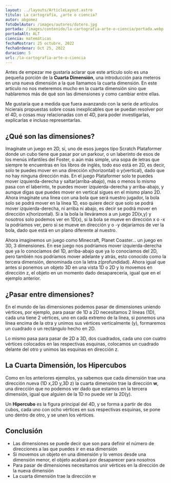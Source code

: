 ```yaml
---
layout: ../layouts/ArticleLayout.astro
titulo: La cartografía, ¿arte o ciencia?
autor: abgomez
fotoDelAutor: /images/autores/dotero.jpg
portada: /images/contenido/la-cartografia-arte-o-ciencia/portada.webp
portadaAlt: ALT
ciencia: matemáticas
fechaMostrar: 25 octubre, 2022
fechaOrdenar: Oct 25, 2022
duracion: 5
url: /la-cartografia-arte-o-ciencia
---
```


Antes de empezar me gustaría aclarar que este artículo solo es una pequeña porción de la **Cuarta Dimensión**, una introducción para meteros en una nueva dimensión a la que llamamos la cuarta dimensión. En este artículo no nos meteremos mucho en la cuarta dimensión sino que hablaremos más de qué son las dimensiones y como cambiar entre ellas.

Me gustaría que a medida que fuera avanzando con la serie de artículos hicierais propuestas sobre cosas inexplicables que se puedan resolver por el 4D, o cosas muy relacionadas con el 4D, para poder investigarlas, explicarlas e incluso representarlas.

## ¿Qué son las dimensiones?

Imagínate un juego en 2D, sí, uno de esos juegos tipo Scratch Plataformer donde un cubo tiene que pasar por un parkour, o un laberinto de esos de los menús infantiles del Foster, o aún más simple, una sopa de letras que siempre te encuentras en los libros de inglés, todo eso está en 2D, es decir, solo te puedes mover en una dirección x(horizontal) o y(vertical), dado que no hay ninguna dirección más. En el juego Plataformer solo te puedes mover izquierda-derecha y saltar(arriba-abajo), más o menos lo mismo pasa con el laberinto, te puedes mover izquierda-derecha y arriba-abajo, y aunque digas que puedes mover en vertical sigues en el mismo plano 2D. Ahora imagínate una línea con una bola que será nuestro jugador, la bola solo se podrá mover en la línea 1D, eso quiere decir que solo se podrá mover izquierda-derecha, ni arriba ni abajo, es decir se podrá mover en dirección x(horizontal). Si a la bola la lleváramos a un juego 2D(x,y) y nosotros solo podemos ver en 1D(x), si la bola se mueve en dirección x o -x la podríamos ver, pero si se mueve en dirección y o -y dejaríamos de ver la bola, dado que está en un plano diferente al nuestro.

Ahora imaginemos un juego como Minecraft, Planet Coaster… un juego en 3D, 3 dimensiones. En ese juego nos podríamos mover izquierda-derecha que ya lo conocíamos del 1D, arriba-abajo que ya lo conocíamos del 2D, pero también nos podríamos mover adelante y atrás, esto conocido como la tercera dimensión, denominada con la letra z(profundidad). Ahora igual que antes si ponemos un objeto 3D en una vista 1D o 2D y lo movemos en dirección z, el objeto en un momento dado desaparecería, igual que en el ejemplo anterior.

## ¿Pasar entre dimensiones?

En el mundo de las dimensiones podemos pasar de dimensiones uniendo vértices, por ejemplo, para pasar de 1D a 2D necesitamos 2 líneas (1D), cada una tiene 2 vértices, uno en cada extremo de la línea, si ponemos una línea encima de la otra y unimos sus vértices verticalmente (y), formaremos un cuadrado o un rectángulo hecho en 2D.

Lo mismo pasa para pasar de 2D a 3D, dos cuadrados, cada uno con cuatro vértices colocados en las respectivas esquinas, colocamos un cuadrado delante del otro y unimos las esquinas en dirección z.

## La Cuarta Dimensión, los Hipercubos

Como en los anteriores ejemplos, ya sabemos que cada dimensión trae una dirección nueva (1D x,2D y,3D z) la cuarta dimensión trae la dirección **w**, una dirección que no podemos ver dado que estamos en la tercera dimensión, igual que alguien de la 1D no puede ver la 2D(y).

Un **Hipercubo** es la figura principal del 4D, y se forma a partir de dos cubos, cada uno con ocho vértices en sus respectivas esquinas, se pone uno dentro de otro, y se unen los vértices.

## Conclusión

- Las dimensiones se puede decir que son para definir el número de direcciones a las que puedes ir en esa dimensión
- Si movemos un objeto en una dimensión y lo vemos desde una dimensión menor, el objeto acabará por desaparecer para nosotros
- Para pasar de dimensiones necesitamos unir vértices en la dirección de la nueva dimensión
- La cuarta dimensión trae la dirección w